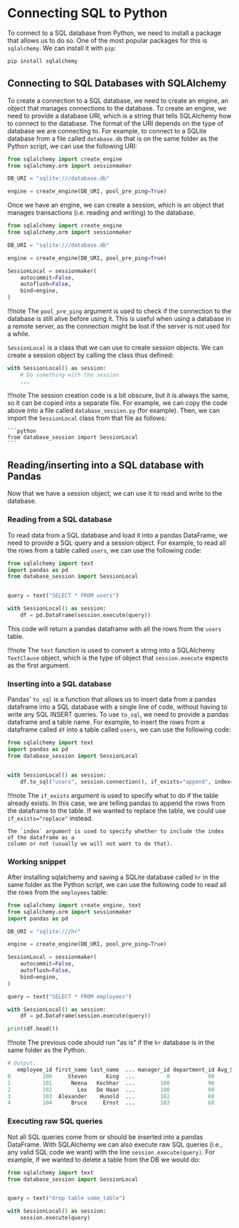 # Connecting SQL to Python

To connect to a SQL database from Python, we need to install a package that allows us to do so. 
One of the most popular packages for this is `sqlalchemy`. We can install it with `pip`:

```bash
pip install sqlalchemy
```

## Connecting to SQL Databases with SQLAlchemy

To create a connection to a SQL database, we need to create an engine, an object that 
manages connections to the database. To create an engine, we need to provide a database URI, which
is a string that tells SQLAlchemy how to connect to the database. The format of the URI depends on
the type of database we are connecting to. For example, to connect to a SQLite database from a file
called `database.db` that is on the same folder as the Python script, we can use the following URI:

```python
from sqlalchemy import create_engine
from sqlalchemy.orm import sessionmaker

DB_URI = "sqlite:///database.db"

engine = create_engine(DB_URI, pool_pre_ping=True)
```

Once we have an engine, we can create a session, which is
an object that manages transactions (i.e. reading and writing) to the database.

```python
from sqlalchemy import create_engine
from sqlalchemy.orm import sessionmaker

DB_URI = "sqlite:///database.db"

engine = create_engine(DB_URI, pool_pre_ping=True)

SessionLocal = sessionmaker(
    autocommit=False,
    autoflush=False,
    bind=engine,
)
```

!!!note
    The `pool_pre_ping` argument is used to check if the connection to the database is still alive
    before using it. This is useful when using a database in a remote server, as the connection
    might be lost if the server is not used for a while.

`SessionLocal` is a class that we can use to create session objects. We can create a session object
by calling the class thus defined:

```python
with SessionLocal() as session:
    # Do something with the session
    ...
```

!!!note
    The session creation code is a bit obscure, but it is always the same, so it can be copied
    into a separate file. For example, we can copy the code above into a file 
    called `database_session.py` (for example). Then, we can import the `SessionLocal` class 
    from that file as follows:

    ```python
    from database_session import SessionLocal
    ```    

## Reading/inserting into a SQL database with Pandas

Now that we have a session object, we can use it to read and write to the database.

### Reading from a SQL database

To read data from a SQL database and load it into a pandas DataFrame, we need to provide a SQL query and 
a session object. For example, to read all the rows from a table called `users`, we can use the following code:

```python
from sqlalchemy import text
import pandas as pd
from database_session import SessionLocal


query = text("SELECT * FROM users")

with SessionLocal() as session:
    df = pd.DataFrame(session.execute(query))
```

This code will return a pandas dataframe with all the rows from the `users` table. 

!!!note
    The `text` function is used to convert a string into a SQLAlchemy `TextClause` object, which
    is the type of object that `session.execute` expects as the first argument.


### Inserting into a SQL database

Pandas' `to_sql` is a function that allows us to insert data from a pandas dataframe
into a SQL database with a single line of code, without having to write any SQL INSERT queries.
To use `to_sql`, we need to provide a pandas dataframe and a table name. For example, to insert
the rows from a dataframe called `df` into a table called `users`, we can use the following code:

```python
from sqlalchemy import text
import pandas as pd
from database_session import SessionLocal


with SessionLocal() as session:
    df.to_sql("users", session.connection(), if_exists="append", index=False)
```

!!!note
    The `if_exists` argument is used to specify what to do if the table already exists. In this
    case, we are telling pandas to append the rows from the dataframe to the table. If we wanted
    to replace the table, we could use `if_exists="replace"` instead.

    The `index` argument is used to specify whether to include the index of the dataframe as a 
    column or not (usually we will not want to do that).

### Working snippet

After installing sqlalchemy and saving a SQLite database called `hr` in the same folder as the
Python script, we can use the following code to read all the rows from the `employees` table:

```python
from sqlalchemy import create_engine, text
from sqlalchemy.orm import sessionmaker
import pandas as pd

DB_URI = "sqlite:///hr"

engine = create_engine(DB_URI, pool_pre_ping=True)

SessionLocal = sessionmaker(
    autocommit=False,
    autoflush=False,
    bind=engine,
)

query = text("SELECT * FROM employees")

with SessionLocal() as session:
    df = pd.DataFrame(session.execute(query))

print(df.head())
```

!!!note
    The previous code should run "as is" if the `hr` database is in the same folder as the Python.

```python
# Output:
   employee_id first_name last_name  ... manager_id department_id Avg_Salary
0          100     Steven      King  ...          0            90       None
1          101      Neena   Kochhar  ...        100            90       None
2          102        Lex   De Haan  ...        100            90       None
3          103  Alexander    Hunold  ...        102            60       None
4          104      Bruce     Ernst  ...        103            60       None
```

### Executing raw SQL queries

Not all SQL queries come from or should be inserted into a pandas DataFrame. With SQLAlchemy we can also execute 
raw SQL queries (i.e., any valid SQL code we want) with the line `session.execute(query)`. For
example, if we wanted to delete a table from the DB we would do:

```python
from sqlalchemy import text
from database_session import SessionLocal


query = text("drop table some_table")

with SessionLocal() as session:
    session.execute(query)
```